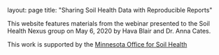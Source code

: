 layout: page
title: "Sharing Soil Health Data with Reproducible Reports"

This website features materials from the webinar presented to the Soil Health Nexus group on May 6, 2020 by Hava Blair and Dr. Anna Cates.

This work is supported by the [Minnesota Office for Soil Health](https://www.wrc.umn.edu/mosh)

